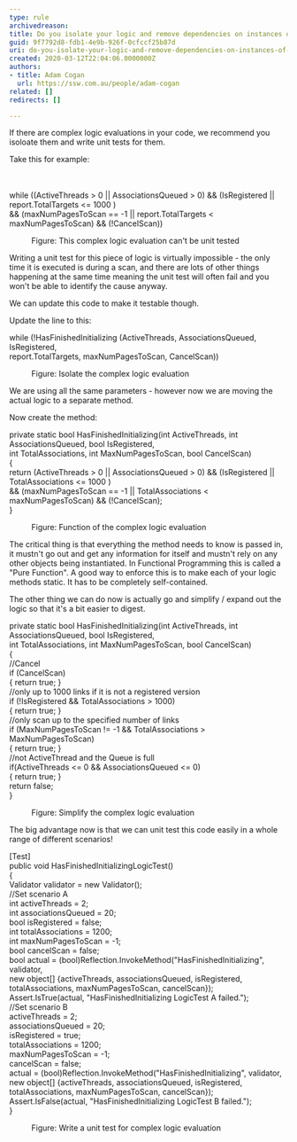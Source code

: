```yaml
---
type: rule
archivedreason: 
title: Do you isolate your logic and remove dependencies on instances of objects?
guid: 9f7792d8-fdb1-4e9b-926f-0cfccf25b87d
uri: do-you-isolate-your-logic-and-remove-dependencies-on-instances-of-objects
created: 2020-03-12T22:04:06.0000000Z
authors:
- title: Adam Cogan
  url: https://ssw.com.au/people/adam-cogan
related: []
redirects: []

---
```



If there are complex logic evaluations in your code, we recommend you isoloate them and write unit tests for them.<div>Take this for example&#58;<br></div>
<br><excerpt class='endintro'></excerpt><br>
<p class="ssw15-rteElement-CodeArea">​while ((ActiveThreads &gt; 0 || AssociationsQueued &gt; 0) &amp;&amp; (IsRegistered || report.TotalTargets &lt;= 1000 )<br> &amp;&amp; (maxNumPagesToScan == -1 || report.TotalTargets &lt; maxNumPagesToScan) &amp;&amp; (!CancelScan)) </p><p>		</p><dd class="ssw15-rteElement-FigureNormal">Figure&#58; This complex logic evaluation can't be unit tested​<br></dd><p>Writing a unit test for this piece of logic is virtually impossible - the only time it is executed is during a scan, and there are lots of other things happening at the same time meaning the unit test will often fail and you won't be able to identify the cause anyway.</p><p>We can update this code to make it testable though.</p><p>Update the line to this&#58;</p><p class="ssw15-rteElement-CodeArea">while (!HasFinishedInitializing (ActiveThreads, AssociationsQueued, IsRegistered, <br> report.TotalTargets, maxNumPagesToScan, CancelScan))</p><p>		</p><dd class="ssw15-rteElement-FigureNormal">Figure&#58; Isolate the complex logic evaluation<br></dd><p>We are using all the same parameters - however now we are moving the actual logic to a separate method.</p><p>Now create the method&#58;</p><p class="ssw15-rteElement-CodeArea">private static&#160;bool HasFinishedInitializing(int ActiveThreads, int AssociationsQueued, bool IsRegistered, <br> int TotalAssociations, int MaxNumPagesToScan, bool CancelScan)<br>&#123;<br> return (ActiveThreads &gt; 0 || AssociationsQueued &gt; 0) &amp;&amp; (IsRegistered || TotalAssociations &lt;= 1000 )<br> &amp;&amp; (maxNumPagesToScan == -1 || TotalAssociations &lt; maxNumPagesToScan) &amp;&amp; (!CancelScan);		<br>&#125;</p><p>		</p><dd class="ssw15-rteElement-FigureNormal">Figure&#58; Function of the complex logic evaluation<br></dd><p>The critical thing is that everything the method needs to know is passed in, it mustn't go out and get any information for itself and mustn't rely on any other objects being instantiated. In Functional Programming this is called a &quot;Pure&#160;Function&quot;.&#160;A good way to enforce this is to make each of your logic methods static. It has to be completely self-contained.<br></p><p>The other thing we can do now is actually go and simplify / expand out the logic so that it's a bit easier to digest.</p><p class="ssw15-rteElement-CodeArea">private static&#160;bool HasFinishedInitializing(int ActiveThreads, int AssociationsQueued, bool IsRegistered, <br> int TotalAssociations, int MaxNumPagesToScan, bool CancelScan)<br>&#123;<br> //Cancel<br> if (CancelScan) <br> &#123; return true; &#125;<br> //only up to 1000 links if it is not a registered version<br> if (!IsRegistered &amp;&amp; TotalAssociations &gt; 1000) <br> &#123; return true; &#125;<br> //only scan up to the specified number of links<br> if (MaxNumPagesToScan != -1 &amp;&amp; TotalAssociations &gt; MaxNumPagesToScan) <br> &#123; return true; &#125;<br> //not ActiveThread and the Queue is full<br> if(ActiveThreads &lt;= 0 &amp;&amp; AssociationsQueued &lt;= 0) <br> &#123; return true; &#125;<br> return false;<br>&#125;		</p><dd class="ssw15-rteElement-FigureNormal">​Figure&#58; Simplify the complex logic evaluation<br></dd><p>The big advantage now is that we can unit test this code easily in a whole range of different scenarios!</p><p class="ssw15-rteElement-CodeArea">[Test]<br>public void HasFinishedInitializingLogicTest()<br>&#123;<br> Validator validator = new Validator();<br> //Set scenario A<br> int activeThreads = 2;<br> int associationsQueued = 20;<br> bool isRegistered = false;<br> int totalAssociations = 1200;<br> int maxNumPagesToScan = -1;<br> bool cancelScan = false;<br> bool actual = (bool)Reflection.InvokeMethod(&quot;HasFinishedInitializing&quot;, validator,<br> new object[] &#123;activeThreads, associationsQueued, isRegistered,<br> totalAssociations, maxNumPagesToScan, cancelScan&#125;);<br> Assert.IsTrue(actual, &quot;HasFinishedInitializing LogicTest A failed.&quot;);<br> //Set scenario B<br> activeThreads = 2;<br> associationsQueued = 20;<br> isRegistered = true;<br> totalAssociations = 1200;<br> maxNumPagesToScan = -1;<br> cancelScan = false;<br> actual = (bool)Reflection.InvokeMethod(&quot;HasFinishedInitializing&quot;, validator,<br> new object[] &#123;activeThreads, associationsQueued, isRegistered,<br> totalAssociations, maxNumPagesToScan, cancelScan&#125;);<br> Assert.IsFalse(actual, &quot;HasFinishedInitializing LogicTest B failed.&quot;);<br> &#125;	</p><p>		</p><dd class="ssw15-rteElement-FigureNormal">Figure&#58; Write a unit test for complex logic evaluation​<br></dd>


